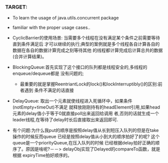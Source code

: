 ### TARGET:

* To learn the usage of java.utils.concurrent package
* familiar with the proper usage cases..

* CyclicBarrier的使用场景: 当需要多个线程在没有满足某个条件之前需要等待直到条件满足后
才可以继续的执行;典型的案例就是多个线程各自计算各自的数据在各自的数据计算完成之刻等待其他
的线程都计算完成后计算总共的数据(合并计算结果)。

* BlockingQueue:首先实现了这个接口的队列都是线程安全的,多线程的enqueue/dequeue都是
没有问题的;
    * 最重要的就是掌握ReentriantLock的lock()和lockInterruptibly()的区别:前者遇到
    条件不满足的话直接
    
* DelayQueue: 取出一个元素就使线程进入死循环中，如果条件(notEmpty+timeOut)不满足
就释放刚刚持有的headElement引用,如果head元素的delay值小于等于0就直接poll出来返回给调用
者,否则的话就生成一个leader线程,在等待了delay时长后直接取出来返回即可.
* 有个问题:为什么我put的顺序是按照delay值从长到短压入队列的但是在take操作的时候反而queue
已经是按照delay值从小到大的顺序拍好了的呢? 这个queue是一个priorityQueue,在压入队列的时候
已经根据delay拍好正确的顺序了。原因是啥呢?－－> delayObj实现了Delayed的compareTo函数，就是根据
expiryTime拍好顺序的。